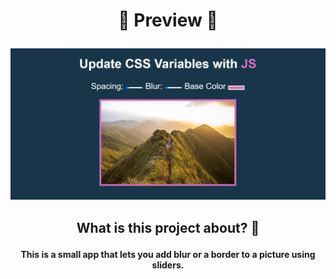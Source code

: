 # <p align = "center">👀 Preview 👀</p>

![alt text](https://github.com/nikbgn/30-Days-of-JS/blob/main/Playing%20With%20CSS%20and%20JS/finalLook.jpg)

## <p align = "center"> What is this project about? 🤔 </p>

<p align = "center "><b>This is a small app that lets you add blur or a border to a picture using sliders.</b></p>
